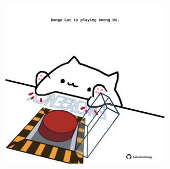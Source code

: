 <!-- built at 09/01/2024, 06:00:49 UTC -->
<p align="center">
  <img width="500" height="500" src="./ReadmeImage.svg">
</p>
